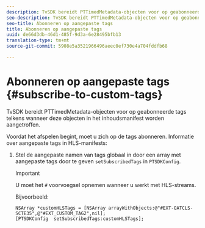 ```yaml
---
description: TvSDK bereidt PTTimedMetadata-objecten voor op geabonneerde tags telkens wanneer deze objecten in het inhoudsmanifest worden aangetroffen.
seo-description: TvSDK bereidt PTTimedMetadata-objecten voor op geabonneerde tags telkens wanneer deze objecten in het inhoudsmanifest worden aangetroffen.
seo-title: Abonneren op aangepaste tags
title: Abonneren op aangepaste tags
uuid: de66d3db-46d1-485f-9d3a-6e28495bfb13
translation-type: tm+mt
source-git-commit: 5908e5a3521966496aeec0ef730e4a704fddfb68

---
```



# Abonneren op aangepaste tags {#subscribe-to-custom-tags}

TvSDK bereidt PTTimedMetadata-objecten voor op geabonneerde tags telkens wanneer deze objecten in het inhoudsmanifest worden aangetroffen.

Voordat het afspelen begint, moet u zich op de tags abonneren.
Informatie over aangepaste tags in HLS-manifests:

1. Stel de aangepaste namen van tags globaal in door een array met aangepaste tags door te geven `setSubscribedTags` in `PTSDKConfig`.

   >[!IMPORTANT]
   >
   >U moet het `#` voorvoegsel opnemen wanneer u werkt met HLS-streams.

   Bijvoorbeeld:

   ```
   NSArray *customHLSTags = [NSArray arrayWithObjects:@"#EXT-OATCLS-SCTE35",@"#EXT_CUSTOM_TAG2",nil]; 
   [PTSDKConfig  setSubscribedTags:customHLSTags];
   ```

